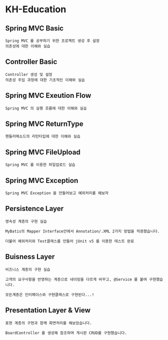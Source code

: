 # KH-Education


## __Spring MVC Basic__
    Spring MVC 를 공부하기 위한 프로젝트 생성 후 설정
    의존성에 대한 이해와 실습

## __Controller Basic__
    Controller 생성 및 설정
    의존성 주입 과정에 대한 기초적인 이해와 실습

## __Spring MVC Exeution Flow__
    Spring MVC 의 실행 흐름에 대한 이해와 실습

## __Spring MVC ReturnType__
    핸들러메소드의 리턴타입에 대한 이해와 실습

## __Spring MVC FileUpload__
    Spring MVC 를 이용한 파일업로드 실습

## __Spring MVC Exception__
    Spring MVC Exception 을 만들어보고 예외처리를 해보자

## __Persistence Layer__
    영속성 계층의 구현 실습

    MyBatis의 Mapper Interface안에서 Annotation/.XML 2가지 방법을 적용했습니다.

    더불어 예외처리와 Test클래스를 만들어 jUnit v5 를 이용한 테스트 완료

## __Buisness Layer__
    비즈니스 계층의 구현 실습
    
    고객의 요구사항을 반영하는 계층으로 네이밍을 다르게 바꾸고, @Service 를 붙여 구현했습니다.

    모든계층은 인터페이스와 구현클래스로 구현된다...!

## __Presentation Layer & View__
    표현 계층의 구현과 함께 화면처리를 해보았습니다.

    BoardController 를 생성해 참조하며 게시판 CRUD를 구현했습니다.

